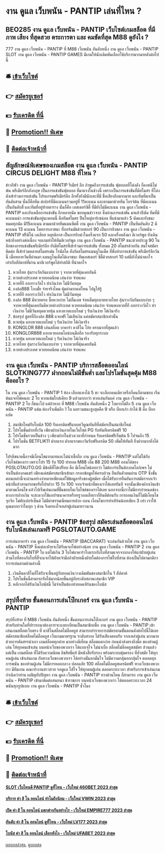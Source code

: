 # งาน ดูแล เว็บพนัน - PANTIP เล่นที่ไหน ?
## BEO285 งาน ดูแล เว็บพนัน - PANTIP เว็บไซต์เกมสล็อต ที่มีภาพ เสียง ที่สุดสวย ตระการตา และ คมชัดที่สุด M88 ดูยังไง ?
777 งาน ดูแล เว็บพนัน - PANTIP ที่ M88 เว็บพนัน อันดับหนึ่ง งาน ดูแล เว็บพนัน - PANTIP SLOT งาน ดูแล เว็บพนัน - PANTIP GAMES มีเกมให้นักเดิมพันเลือกใช้บริการมากมายดังต่อไปนี้

## 🛎 [เข้าเว็บไซต์](https://bit.ly/3SdLNi2)
## 👉 [สมัครยูเซอร์](https://bit.ly/3SdLNi2)
## 💵 [รับเครดิต ที่นี่](https://bit.ly/3dyRKHj)
## 👑 [Promotion!! พิเศษ](https://bit.ly/3dyRKHj)
## 📱 [ติดต่อเจ้าหน้าที่](https://bit.ly/3dyRKHj)

## สัญลักษณ์พิเศษของเกมสล็อต งาน ดูแล เว็บพนัน - PANTIP CIRCUS DELIGHT M88 ที่ไหน ?
ข่าวกีฬา งาน ดูแล เว็บพนัน - PANTIP รีเมียร์ ลีก ถ้าพูดถึงการแข่งขัน ฟุตบอลที่โด่งดัง ก็คงหนีไม่พ้น พรีเมียร์ลีกอังกฤษ เป็นการแข่งขันฟุตบอล ที่มาแรงในช่วงนี้ เพราะเป็นการแข่งขันที่มีสโมสร ที่โด่งดังเข้าร่วมการแข่งขัน โปรแกรมพรีเมียร์ลีก อีกทั้งยังมีนักเตะที่มี ชื่อเสียงอีกมากมาย
และทีมที่มาเป็นอันดับสาม นั้นก็คือทีม สเปอร์ที่มีคะแนนรวมอยู่ที่ 11คะแนน และตามมาด้วยทีม ไบรจ์ต้น ที่มีคะแนน เป็นอันดับสี่ และทีมที่อยู่ท้ายตาราง นั้นก็คือ เลสเตอร์ซิตี้ ที่มียังไม่มีคะแนน งาน ดูแล เว็บพนัน - PANTIP และยังเหลือการแข่งขัน อีกหลายนัด
ขอบคุณข่าวจาก
ซึ่งผ่านการแข่งขัน มาแล้ว5นัด ทีมที่มีคะแนนนำ การแข่งขันอยู่นะตอนนี้ คือทีมสโมสร ปืนใหญ่อาร์เซน่อล ที่แข่งมาแล้ว 5 นัดและยังชนะหมดทุกนัด มี15คะแนน ตามมาด้วยทีมแมนซิตตี้ งาน ดูแล เว็บพนัน - PANTIP เป็นทีมอันดับ 2 มีคะแนน 13 คะแนน
โดยการเอาชนะ ที่บอร์นมัธด้วยสกอร์ 90 เป็นการยิงของ งาน ดูแล เว็บพนัน - PANTIP ฟรีมิโน่ เอเลียส หลุยดิอาส เป็นการยิงนำในครึ่งแรก 50 และครึ่งหลังมา ลิเวอร์พูล ยังเดินหน้ายิงอย่างต่อเนื่อง จบเกมทำให้ทีมลิเวอร์พูล งาน ดูแล เว็บพนัน - PANTIP ชนะด้วยประตู 90 ในลีกของการแข่งขันพรีเมียร์ลีก ยังมีสโมสรที่เข้าร่วมการแข่งขัน ทั้งหมด 20 สโมสรด้วยกัน
สนใจสมัครติดต่อ
ที่เข้าร่วมหลายสโมสรเช่น โรนัลโด สังกัดสโมสรแมนยูไนเต็ด ที่พึ่งทำการแข่งขัน พรีเมียร์ลีกวันนี้ เมื่อหลายวันที่ผ่านมา แมนยูไนเต็ดได้เอาชนะ ทีมเลสเตอร์ ซิตี้ด้วยสกอร์ 10 แต่นี่ยังไม่น่าตกใจ เท่ากับสัปดาห์ที่ผ่าน มาลิเวอร์พูลได้ทำสถิติ ที่น่าตกใจ
1. หวยไทย ลุ้นรางวัลกันแบบง่าย ๆ จากหวยที่คุ้นเคยกันดี
2. หวยต่างประเทศ หวยยอดนิยม เล่นง่าย จ่ายแพง
3. หวยยี่กี ออกรางวัลไว ทำเงินง่าย ไม่มีวันหยุด
4. กงล้อ888 โกงมั้ย จ่ายจริงไหม คุ้มค่ามากแค่ไหน ไปดูให้รู้
5. หวยยี่กี ออกรางวัลไว ทำเงินง่าย ไม่มีวันหยุด
6. กงล้อ 888 มีหวยครบ ซื้อหวยง่าย ไม่อั้นเลข จ่ายเต็มทุกบาทหวยไทย ลุ้นรางวัลกันแบบง่าย ๆ จากหวยที่คุ้นเคยกันดีหวยต่างประเทศ หวยยอดนิยม เล่นง่าย จ่ายแพงหวยยี่กี ออกรางวัลไว ทำเงินง่าย ไม่มีวันหยุดหวยหุ้น แทงหวยแบบใหม่ ๆ รับเงินง่าย ได้เงินจริง
7. ข้อสรุป สูตรยี่กีกงล้อ 888 แจกฟรี ไม่เสียเงิน แค่สมัครสมาชิกเท่านั้น
8. หวยหุ้น แทงหวยแบบใหม่ ๆ รับเงินง่าย ได้เงินจริง
9. KONGLOR 888 เล่นสล็อต บาคาร่า คาสิโน โอ้ย ครบมากที่สุดแล้ว
10. KONGLOR888 แทงหวยออนไลน์บนมือถือ รองรับทุกระบบ
11. หวยหุ้น แทงหวยแบบใหม่ ๆ รับเงินง่าย ได้เงินจริง
12. หวยไทย ลุ้นรางวัลกันแบบง่าย ๆ จากหวยที่คุ้นเคยกันดี
13. หวยต่างประเทศ หวยยอดนิยม เล่นง่าย จ่ายแพง

## งาน ดูแล เว็บพนัน - PANTIP บริการสล็อตออนไลน์ SLOTKING777 ฝากถอนไม่มีขั้นต่ำ และโปรโมชั่นสุดคุ้ม M88 คืออะไร ?
ใน งาน ดูแล เว็บพนัน - PANTIP 1 ห้อง เลือกแทงได้ 5 ขา จะเลือกคนเดียวหรือกี่คนก็ตามชอบ เริ่มต้นแจกไพ่คนละ 2 ใบ หากแต้มใกล้เคียง 9 แล้วมากกว่า หากเล่นกันแค่ งาน ดูแล เว็บพนัน - PANTIP 2 ใบ ก็ชนะไป แต่ถ้าหาก ที่ M88 เว็บพนัน อันดับหนึ่ง 2 ใบแรกไม่ถึง 5 งาน ดูแล เว็บพนัน - PANTIP แต้ม ต้องจั่วเพิ่มอีก 1 ใบ ผลรวมชนะสูงสุดคือ 9 หรือ ป๊อกเก้า ถ้าได้ 8 คือ ป๊อกแปด
1. สมาชิกใหม่รับโบนัส 100 รับเครดิตฟรีแบบทวีคูณทันทีที่สมัครเป็นสมาชิกใหม่
2. โปรโมชั่นฝากทั้งวัน เพียงฝากเงินภายในเว็บไซต์ PG รับทันทีเครดิตฟรี 10
3. โปรโมชั่นรวยเป็นช่วง ๆ เพียงฝากในช่วงเวลาที่กำหนด รับเครดิตฟรีเริ่มต้น 5 ไปจนถึง 15
4. โปรโมชั่น BETFLIK11 ฝากแรก ฝากแรกของวันรับฟรีเครดิต 50 เพิ่มให้ทันที ยิ่งฝากมากยิ่งได้มาก

โปรดีขนาดนี้อาจมีเงื่อนไขมากมายและไม่น่าเชื่อถือ งาน ดูแล เว็บพนัน - PANTIP แต่ไม่ใช่กับเว็บไซต์ของเรา เพราะโปร 15 รับ 100 ทำยอด M88 เอ็ม 88 200 M88 ถอนได้ของ PGSLOTAUTO.GG มีข้อดีที่ได้เปรียบ คือ มีเงื่อนไขน้อยกว่า ไม่ต้องจำเป็นต้องกดไลก์เพจ ไม่จำเป็นต้องกดแชร์ เพียงแค่สมัครสมาชิกเข้ามา กรอกข้อมูลให้ครบถ้วน ยืนยันตัวตนผ่าน OTP ซึ่งขั้นตอนเหล่านี้จะผ่านอย่างง่ายดายเพียงแค่ใช้ข้อมูลจริงของผู้สมัคร เมื่อได้รับการยืนยันการสมัครจากเจ้าหน้าที่แล้วสามารถขอรับโปรฝาก 15 รับ 100 จากเจ้าหน้าที่ของเราได้เลยทันที จากนั้นเพียงฝากเงินเข้ามาตามเงื่อนไข แล้วไปเริ่มเล่นเกมที่ชื่นชอบในเว็บไซต์ของเราได้เลย
นอกจากนี้เราไม่มีการกำหนดช่องทางการฝากเงิน จะสะดวกใช้แอปฯธนาคารหรือทรูวอลเล็ทเราก็ยินดีต้อนรับ การถอนเงินก็ไม่มีเงื่อนไขจุกจิก ไม่หักเปอร์เซ็นต์ ไม่มีค่าธรรมเนียมการฝาก-ถอน เงื่อนไขการทำเทิร์นน้อยเพียง 3 เท่า เราให้คุณมากกว่าในทุก ๆ ด้าน จึงครองใจเหล่าผู้เล่นมายาวนาน

## งาน ดูแล เว็บพนัน - PANTIP ข้อสรุป สมัครเล่นสล็อตออนไลน์ รับโบนัสเล่นเกมฟรี PGSLOTAUTO.GAME
การเล่นบาคาร่า งาน ดูแล เว็บพนัน - PANTIP (BACCARAT) จะเล่นกันด้วยไพ่ งาน ดูแล เว็บพนัน - PANTIP ซึ่งแต่ละฝ่ายจะได้รับแจกไพ่อย่างน้อย งาน ดูแล เว็บพนัน - PANTIP 2 งาน ดูแล เว็บพนัน - PANTIP ใบ แต่ไม่เกิน 3 ใบไพ่บาคาร่าใบแรกกับใบที่สามแจกจากกองให้แก่ฝ่ายผู้เล่น ส่วนใบที่สองกับใบที่สี่จะแจกให้ฝ่ายเจ้ามือถ้าฝ่ายหนึ่งฝ่ายใดต้องการไพ่ใบที่สาม ต้องเป็นไปตามกติการการเล่นตามด้านล่างนี้
1. เงินคืนคาสิโนที่ได้รับจะขึ้นอยู่กับยอดเงินวางเดิมพันของสมาชิกใน 1 สัปดาห์
2. โปรโมชั่นนี้สามารถรับได้มากน้อยขึ้นอยู่กับระดับสถานะสมาชิก VIP
3. หลังจากได้รับเงินโบนัสนี้ ไม่จำเป็นต้องทำยอดเทิร์นของโบนัส

## สรุปทิ้งท้าย ขั้นตอนการเล่นโป๊กเกอร์ งาน ดูแล เว็บพนัน - PANTIP
สรุปทิ้งท้าย ที่ M88 เว็บพนัน อันดับหนึ่ง ขั้นตอนการเล่นโป๊กเกอร์ งาน ดูแล เว็บพนัน - PANTIP สำหรับท่านใดที่ปรารถนาต้องการจะลงทะเบียนเป็นสมาชิกเพื่อ งาน ดูแล เว็บพนัน - PANTIP เข้าเล่นเกมสล็อตเว็บตรง ที่ คาสิโนสล็อตไม่ล็อคยูส สามารถทำรายการสมัครตามขั้นตอนดังต่อไปนี้ได้เลย
สมัครสมาชิกสล็อตไม่ล็อคยูส เว็บเกมมาตรฐาน ระดับสากล ได้รับเสียงตอบรับ จากเหล่าผู้เล่น มากมาย ด้วยการคัดสรรนำเอา เกมสล็อตทุกค่าย มาอย่างดีเยี่ยม สล็อตแตกง่าย ก่อนนำส่งตรงถึงมือ ของท่านผู้เล่น ให้ทุกคนเข้าเล่น บนหน้าเว็บของพวกเรา ได้แบบจุใจ ไม่น่าเบื่อ สล็อตไม่ล็อคยูสสมัคร ล้วนแล้วแต่เป็น เกมสล็อต ที่ได้รับความนิยม ลิขสิทธิ์แท้ มีหนังสือรับรอง พร้อมระบบคุ้มครอง ที่ล้ำสมัย ให้ทุกคนผู้เล่น เข้าเล่นเกม กับทางเว็บของพวกเรา ได้อย่างมั่นอกมั่นใจ ไม่มีความกลุ้มอกกลุ้มใจ ตลอดทุกการพนัน ของท่านผู้เล่น ไม่มีการหลอกลวง ปลอดภัย 100 สล็อตไม่ล็อคยูสเครดิตฟรี ทางเว็บของพวกเรา มีทีมงาน คณะทำงานสาวสวย รอดูแล ใส่ใจ ให้ทุกคนผู้เล่น ตลอดระยะเวลา สำหรับการเข้าเล่นเกม กำเนิดว่าท่าน เผชิญกับปัญหา งาน ดูแล เว็บพนัน - PANTIP ทางด้านไหน ก็สามารถ งาน ดูแล เว็บพนัน - PANTIP เข้ามาติดต่อสนทนา ข้าราชการ บนหน้าเว็บของพวกเรา ได้ตลอดระยะเวลา 24 พนันทุกรูปแบบ งาน ดูแล เว็บพนัน - PANTIP ชั่วโมง

## 🛎 [เข้าเว็บไซต์](https://bit.ly/3SdLNi2)
## 👉 [สมัครยูเซอร์](https://bit.ly/3SdLNi2)
## 💵 [รับเครดิต ที่นี่](https://bit.ly/3dyRKHj)
## 👑 [Promotion!! พิเศษ](https://bit.ly/3dyRKHj)
## 📱 [ติดต่อเจ้าหน้าที่](https://bit.ly/3dyRKHj)

#### [SLOT เว็บไหนดี PANTIP ดูที่ไหน - เว็บใหม่ 460BET 2023 ล่าสุด](https://atom.io/themes/slot%20เว็บไหนดี%20pantip%20ดูที่ไหน%20-%20เว็บใหม่%20460bet%202023%20ล่าสุด)
#### [บริการ ค่า สิ โน ออนไลน์ ทำไมถึงนิยม - เว็บใหม่ VWIN 2023 ล่าสุด](https://atom.io/themes/บริการ%20ค่า%20สิ%20โน%20ออนไลน์%20ทำไมถึงนิยม%20-%20เว็บใหม่%20vwin%202023%20ล่าสุด)
#### [เปิด ค่า สิ โน ออนไลน์ แตกต่างกันอย่างไร - เว็บใหม่ EMPIRE777 2023 ล่าสุด](https://atom.io/themes/เปิด%20ค่า%20สิ%20โน%20ออนไลน์%20แตกต่างกันอย่างไร%20-%20เว็บใหม่%20empire777%202023%20ล่าสุด)
#### [อันดับ ค่า สิ โน ออนไลน์ ดูที่ไหน - เว็บใหม่ LV177 2023 ล่าสุด](https://atom.io/themes/อันดับ%20ค่า%20สิ%20โน%20ออนไลน์%20ดูที่ไหน%20-%20เว็บใหม่%20lv177%202023%20ล่าสุด)
#### [โบนัส ค่า สิ โน ออนไลน์ เลือกยังไง - เว็บใหม่ UFABET 2023 ล่าสุด](https://atom.io/themes/โบนัส%20ค่า%20สิ%20โน%20ออนไลน์%20เลือกยังไง%20-%20เว็บใหม่%20ufabet%202023%20ล่าสุด)

[ผลบอลล่าสุด](https://siamsport.tv "ผลบอลล่าสุด"), [ดูบอลสด](https://siamsport.tv/ดูบอลสด "ดูบอลสด")
